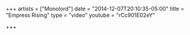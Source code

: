 +++
artists = ["Monolord"]
date = "2014-12-07T20:10:35-05:00"
title = "Empress Rising"
type = "video"
youtube = "rCc901E02eY"

+++

